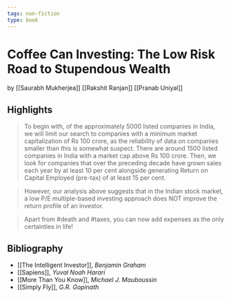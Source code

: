 ```yaml
---
tags: non-fiction
type: book
---
```


# Coffee Can Investing: The Low Risk Road to Stupendous Wealth
by [[Saurabh Mukherjea]] [[Rakshit Ranjan]] [[Pranab Uniyal]]

## Highlights
> To begin with, of the approximately 5000 listed companies in India, we will limit our search to companies with a minimum market capitalization of Rs 100 crore, as the reliability of data on companies smaller than this is somewhat suspect. There are around 1500 listed companies in India with a market cap above Rs 100 crore. Then, we look for companies that over the preceding decade have grown sales each year by at least 10 per cent alongside generating Return on Capital Employed (pre-tax) of at least 15 per cent.

> However, our analysis above suggests that in the Indian stock market, a low P/E multiple-based investing approach does NOT improve the return profile of an investor.

> Apart from #death and #taxes, you can now add expenses as the only certainties in life!

## Bibliography
* [[The Intelligent Investor]], *Benjamin Graham*
* [[Sapiens]], *Yuval Noah Harari*
* [[More Than You Know]], *Michael J. Mauboussin*
* [[Simply Fly]], *G.R. Gopinath*